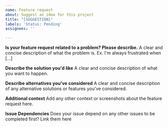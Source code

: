 ```yaml
---
name: Feature request
about: Suggest an idea for this project
title: "[SUGGESTION]"
labels: 'Status: Pending'
assignees: ''

---
```


**Is your feature request related to a problem? Please describe.**
A clear and concise description of what the problem is. Ex. I'm always frustrated when [...]

**Describe the solution you'd like**
A clear and concise description of what you want to happen.

**Describe alternatives you've considered**
A clear and concise description of any alternative solutions or features you've considered.

**Additional context**
Add any other context or screenshots about the feature request here.

**Issue Dependencies**
Does your issue depend on any other issues to be completed first? Link them here
